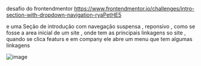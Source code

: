 desafio do frontendmentor https://www.frontendmentor.io/challenges/intro-section-with-dropdown-navigation-ryaPetHE5



e uma  Seção de introdução com navegação suspensa , reponsivo , como se fosse a area inicial de um site , onde tem as principais linkagens so site , quando se clica featurs e em company ele abre um menu que tem algumas linkagens 


![image](https://github.com/law2244/sess-o-de-navega-o/assets/132855628/c571f68a-f07a-470e-a4b2-658a6afcf610)
